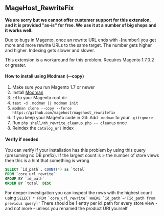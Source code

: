 ## MageHost_RewriteFix

**We are sorry but we cannot offer customer support for this extension, and it is provided "as-is" for free. We use it at a number of big shops and it works well.**

Due to bugs in Magento, once an rewrite URL ends with -[number] you get more and more rewrite URLs to the same target. The number gets higher and higher. Indexing gets slower and slower.

This extension is a workaround for this problem.
Requires Magento 1.7.0.2 or greater.

#### How to install using Modman (--copy)
1. Make sure you run Magento 1.7 or newer 
1. Install [Modman](https://github.com/colinmollenhour/modman)
1. `cd` to your Magento root dir
1. `test -d .modman || modman init`
1. `modman clone --copy --force https://github.com/magehost/magehost_rewritefix`
1. If you keep your Magento code in Git: Add `.modman` to your `.gitignore`
1. Run `php shell/mh_rewrite_cleanup.php -- cleanup` once
1. Reindex the `catalog_url` index

#### Verify if needed
You can verify if your installation has this problem by using this query (presuming no DB prefix). If the largest count is > the number of store views then this is a hint that something is wrong. 

```sql
SELECT `id_path`, COUNT(*) as `total`
FROM `core_url_rewrite`
GROUP BY `id_path`
ORDER BY `total` DESC
```

For deeper investigation you can inspect the rows with the highest count using ```SELECT * FROM `core_url_rewrite` WHERE `id_path`='[id_path from previous query]'```
There should be 1 entry per id_path for every store view - and not more - unless you renamed the product URI yourself. 


